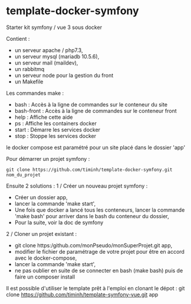 # template-docker-symfony

Starter kit symfony / vue 3 sous docker

Contient :
 - un serveur apache / php7.3,
 - un serveur mysql (mariadb 10.5.6),
 - un serveur mail (maildev),
 - un rabbitmq
 - un serveur node pour la gestion du front
 - un Makefile
 
 Les commandes make : 
 - bash       : Accès à la ligne de commandes sur le conteneur du site
 - bash-front : Accès à la ligne de commandes sur le conteneur front
 - help       : Affiche cette aide
 - ps         : Affiche les containers docker
 - start      : Démarre les services docker
 - stop        : Stoppe les services docker
 
 le docker compose est paramétré pour un site placé dans le dossier 'app'
 
 Pour démarrer un projet symfony : 
 
 ~~~
 git clone https://github.com/timinh/template-docker-symfony.git nom_du_projet
 ~~~
 
 Ensuite 2 solutions : 
 1 / Créer un nouveau projet symfony : 
  - Créer un dossier app,
  - lancer la commande 'make start',
  - Une fois que docker a lancé tous les conteneurs, lancer la commande 'make bash' pour arriver dans le bash du conteneur du dossier,
  - Pour la suite, voir la doc de symfony
  
  
 2 / Cloner un projet existant : 
  - git clone https:/github.com/monPseudo/monSuperProjet.git app,
  - modifier le fichier de paramétrage de votre projet pour être en accord avec le docker-compose,
  - lancer la commande 'make start',
  - ne pas oublier en suite de se connecter en bash (make bash) puis de faire un composer install
  
  Il est possible d'utiliser le template prêt à l'emploi en clonant le dépot : 
  git clone https://github.com/timinh/template-symfony-vue.git app

